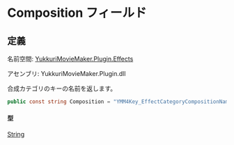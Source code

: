 # Composition フィールド

## 定義

名前空間: [YukkuriMovieMaker.Plugin.Effects](../..)

アセンブリ: YukkuriMovieMaker.Plugin.dll



合成カテゴリのキーの名前を返します。

```csharp
public const string Composition = "YMM4Key_EffectCategoryCompositionName";
```

#### 型
[String](https://learn.microsoft.com/ja-jp/dotnet/api/system.string)
